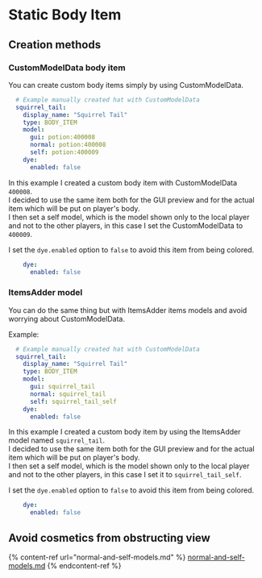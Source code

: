 # Static Body Item

## Creation methods

### CustomModelData body item

You can create custom body items simply by using CustomModelData.

```yaml
  # Example manually created hat with CustomModelData
  squirrel_tail:
    display_name: "Squirrel Tail"
    type: BODY_ITEM
    model:
      gui: potion:400008
      normal: potion:400008
      self: potion:400009
    dye:
      enabled: false
```

In this example I created a custom body item with CustomModelData `400008`.\
I decided to use the same item both for the GUI preview and for the actual item which will be put on player's body.\
I then set a self model, which is the model shown only to the local player and not to the other players, in this case I set the CustomModelData to `400009`.&#x20;

I set the `dye.enabled` option to `false` to avoid this item from being colored.

```yaml
    dye:
      enabled: false
```

### ItemsAdder model

You can do the same thing but with ItemsAdder items models and avoid worrying about CustomModelData.

Example:

```yaml
  # Example manually created hat with CustomModelData
  squirrel_tail:
    display_name: "Squirrel Tail"
    type: BODY_ITEM
    model:
      gui: squirrel_tail
      normal: squirrel_tail
      self: squirrel_tail_self
    dye:
      enabled: false
```

In this example I created a custom body item by using the ItemsAdder model named `squirrel_tail`.\
I decided to use the same item both for the GUI preview and for the actual item which will be put on player's body.\
I then set a self model, which is the model shown only to the local player and not to the other players, in this case I set it to `squirrel_tail_self`.

I set the `dye.enabled` option to `false` to avoid this item from being colored.

```yaml
    dye:
      enabled: false
```

## Avoid cosmetics from obstructing view

{% content-ref url="normal-and-self-models.md" %}
[normal-and-self-models.md](normal-and-self-models.md)
{% endcontent-ref %}
